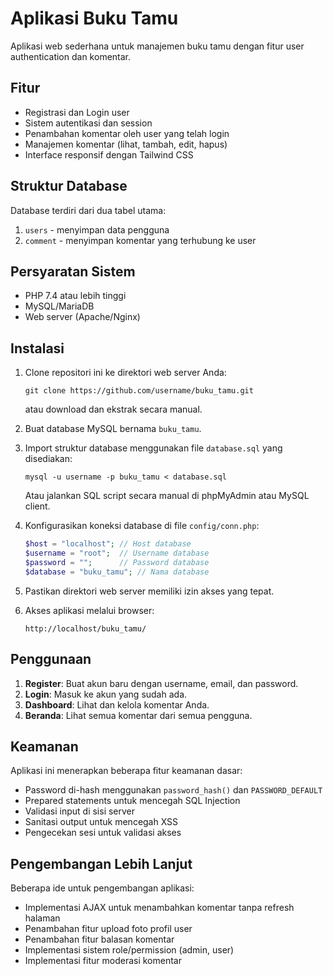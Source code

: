 # Aplikasi Buku Tamu

Aplikasi web sederhana untuk manajemen buku tamu dengan fitur user authentication dan komentar.

## Fitur

- Registrasi dan Login user
- Sistem autentikasi dan session
- Penambahan komentar oleh user yang telah login
- Manajemen komentar (lihat, tambah, edit, hapus)
- Interface responsif dengan Tailwind CSS

## Struktur Database

Database terdiri dari dua tabel utama:
1. `users` - menyimpan data pengguna
2. `comment` - menyimpan komentar yang terhubung ke user

## Persyaratan Sistem

- PHP 7.4 atau lebih tinggi
- MySQL/MariaDB
- Web server (Apache/Nginx)

## Instalasi

1. Clone repositori ini ke direktori web server Anda:
   ```
   git clone https://github.com/username/buku_tamu.git
   ```
   atau download dan ekstrak secara manual.

2. Buat database MySQL bernama `buku_tamu`.

3. Import struktur database menggunakan file `database.sql` yang disediakan:
   ```
   mysql -u username -p buku_tamu < database.sql
   ```
   
   Atau jalankan SQL script secara manual di phpMyAdmin atau MySQL client.

4. Konfigurasikan koneksi database di file `config/conn.php`:
   ```php
   $host = "localhost"; // Host database
   $username = "root";  // Username database
   $password = "";      // Password database
   $database = "buku_tamu"; // Nama database
   ```

5. Pastikan direktori web server memiliki izin akses yang tepat.

6. Akses aplikasi melalui browser:
   ```
   http://localhost/buku_tamu/
   ```

## Penggunaan

1. **Register**: Buat akun baru dengan username, email, dan password.
2. **Login**: Masuk ke akun yang sudah ada.
3. **Dashboard**: Lihat dan kelola komentar Anda.
4. **Beranda**: Lihat semua komentar dari semua pengguna.

## Keamanan

Aplikasi ini menerapkan beberapa fitur keamanan dasar:
- Password di-hash menggunakan `password_hash()` dan `PASSWORD_DEFAULT`
- Prepared statements untuk mencegah SQL Injection
- Validasi input di sisi server
- Sanitasi output untuk mencegah XSS
- Pengecekan sesi untuk validasi akses

## Pengembangan Lebih Lanjut

Beberapa ide untuk pengembangan aplikasi:
- Implementasi AJAX untuk menambahkan komentar tanpa refresh halaman
- Penambahan fitur upload foto profil user
- Penambahan fitur balasan komentar
- Implementasi sistem role/permission (admin, user)
- Implementasi fitur moderasi komentar
